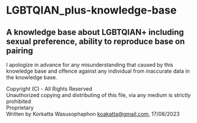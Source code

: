 # LGBTQIAN_plus-knowledge-base
## A knowledge base about LGBTQIAN+ including sexual preference, ability to reproduce base on pairing

I apologize in advance for any misunderstanding that caused by this knowledge base and offence against any individual from inaccurate data in the knowledge base.

Copyright (C) - All Rights Reserved <br>Unauthorized copying and distributing of this file, via any medium is strictly prohibited <br>Proprietary <br> Written by Korkatta Wasusophaphon <koakatta@gmail.com>, 17/08/2023
